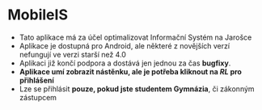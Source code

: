 # MobileIS
- Tato aplikace má za účel optimalizovat Informační Systém na Jarošce
- Aplikace je dostupná pro Android, ale některé z novějších verzí nefungují ve verzi starší než 4.0
- Aplikaci již končí podpora a dostává jen jednou za čas **bugfixy**.
- **Aplikace umí zobrazit nástěnku, ale je potřeba kliknout na *RL* pro přihlášení**
- Lze se přihlásit **pouze, pokud jste studentem Gymnázia**, či zákonným zástupcem
